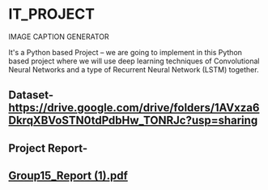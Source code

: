 # IT_PROJECT
IMAGE CAPTION GENERATOR

It's a Python based Project – 
we are going to implement in this Python based project where we will use deep learning techniques of Convolutional Neural Networks and a type of Recurrent Neural Network (LSTM) together. 

Dataset-https://drive.google.com/drive/folders/1AVxza6DkrqXBVoSTN0tdPdbHw_TONRJc?usp=sharing
--
Project Report-
--
[Group15_Report (1).pdf](https://github.com/mehakagg1313/IT_PROJECT/files/7020646/Group15_Report.1.pdf)
--
